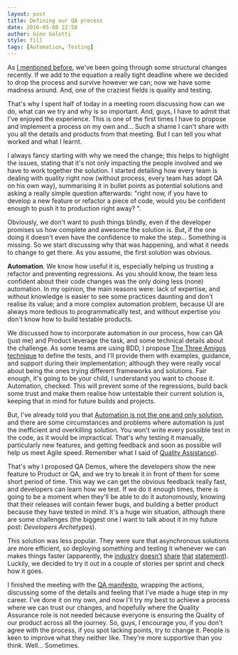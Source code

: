```yaml
---
layout: post
title: Defining our QA process
date: 2016-05-08 22:58
author: Gino Galotti
style: fill
tags: [Automation, Testing]
---
```

As [I mentioned before](https://callmegino.wordpress.com/2016/03/30/how-applying-to-another-company-made-me-a-better-tester/), we've been going through some structural changes recently. If we add to the equation a really tight deadline where we decided to drop the process and survive however we can; now we have some madness around. And, one of the craziest fields is quality and testing.

That's why I spent half of today in a meeting room discussing how can we do, what can we try and why is so important. And, guys, I have to admit that I've enjoyed the experience. This is one of the first times I have to propose and implement a process on my own and... Such a shame I can't share with you all the details and products from that meeting. But I can tell you what worked and what I learnt.

I always fancy starting with why we need the change; this helps to highlight the issues, stating that it's not only impacting the people involved and we have to work together the solution. I started detailing how every team is dealing with quality right now (without process, every team has adopt QA on his own way), summarising it in bullet points as potential solutions and asking a really simple question afterwards: "right now, if you have to develop a new feature or refactor a piece of code, would you be confident enough to push it to production right away? ".

Obviously, we don't want to push things blindly, even if the developer promises us how complete and awesome the solution is. But, if the one doing it doesn't even have the confidence to make the step... Something is missing. So we start discussing why that was happening, and what it needs to change to get there. As you assume, the first solution was obvious.

**Automation**. We know how useful it is, especially helping us trusting a refactor and preventing regressions. As you should know, the team less confident about their code changes was the only doing less (none) automation. In my opinion, the main reasons were: lack of expertise, and without knowledge is easier to see some practices daunting and don't realise its value; and a more complex automation problem, because UI are always more tedious to programmatically test, and without expertise you don't know how to build testable products.

We discussed how to incorporate automation in our process, how can QA (just me) and Product leverage the task, and some technical details about the challenge. As some teams are using BDD, I propose [The Three Amigos technique](http://www.velocitypartners.net/blog/2014/02/11/the-3-amigos-in-agile-teams/) to define the tests, and I'll provide them with examples, guidance, and support during their implementation; although they were really vocal about being the ones trying different frameworks and solutions. Fair enough, it's going to be your child, I understand you want to choose it. Automation, checked. This will prevent some of the regressions, build back some trust and make them realise how untestable their current solution is, keeping that in mind for future builds and projects.

But, I've already told you that [Automation is not the one and only solution](https://callmegino.wordpress.com/2016/04/20/automation-is-not-always-the-best-way/), and there are some circumstances and problems where automation is just the inefficient and overkilling solution. You won't write every possible test in the code, as it would be impractical. That's why testing it manually, particularly new features, and getting feedback and soon as possible will help us meet Agile speed. Remember what I said of [Quality Assistance](https://callmegino.wordpress.com/2016/04/03/meet-quality-assistance/)).

That's why I proposed QA Demos, where the developers show the new feature to Product or QA, and we try to break it in front of them for some short period of time. This way we can get the obvious feedback really fast, and developers can learn how we test. If we do it enough times, there is going to be a moment when they'll be able to do it autonomously, knowing that their releases will contain fewer bugs, and building a better product because they have tested in mind. It's a huge win situation, although there are some challenges (the biggest one I want to talk about it in my future post: _Developers Archetypes_).

This solution was less popular. They were sure that asynchronous solutions are more efficient, so deploying something and testing it whenever we can makes things faster (apparently, the [industry](http://googletesting.blogspot.co.uk/2011/01/how-google-tests-software.html) [doesn't](https://www.atlassian.com/inside-atlassian/quality-assurance-vs-quality-assistance) [share](http://www.slideshare.net/AndrewDzynia/quality-built-in) [that](http://www.satisfice.com/blog/archives/852) [statement](http://searchsoftwarequality.techtarget.com/news/2240035867/Pair-development-Pairing-programmers-and-testers-with-Dawn-Cannan)). Luckily, we decided to try it out in a couple of stories per sprint and check how it goes.

I finished the meeting with the [QA manifesto](https://callmegino.wordpress.com/2016/03/22/hi-im-your-tester/), wrapping the actions, discussing some of the details and feeling that I've made a huge step in my career. I've done it on my own, and now I'll try my best to achieve a process where we can trust our changes, and hopefully where the Quality Assurance role is not needed because everyone is ensuring the Quality of our product across all the journey. So, guys, I encourage you, if you don't agree with the process, if you spot lacking points, try to change it. People is keen to improve what they neither like. They're more supportive than you think. Well... Sometimes.
